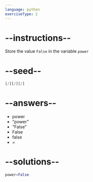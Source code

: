 ```yaml
---
language: python
exerciseType: 2
---
```


# --instructions--

Store the value `False` in the variable `power`

# --seed--

```python
[/][/][/]
```

# --answers--

- power
- "power"
- "False"
- False
- false
- =

# --solutions--

```python
power=False
```
